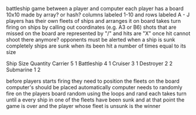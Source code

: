 battleship game between a player and computer
each player has a board 10x10 made by array? or hash?
  columns labeled 1-10 and rows labeled A - J
players has their own fleets of ships and arranges it on board
takes turn firing on ships by calling out coordinates
  (e.g. A3 or B6)
shots that are missed on the board are represented by "/" and
  hits are "X" once hit cannot shoot there anymore?
opponents must be alerted when a ship is sunk completely
ships are sunk when its been hit a number of times equal
  to its size

Ship         Size    Quantity
Carrier      5       1
Battleship   4       1
Cruiser      3       1
Destroyer    2       2
Submarine    1       2

before players starts firing they need to position the fleets
  on the board computer's should be placed automatically
computer needs to randomly fire on the players board random
  using the loops and rand
each takes turn until a every ship in one of the fleets have
  been sunk and at that point the game is over and the player
  whose fleet is unsunk is the winner
